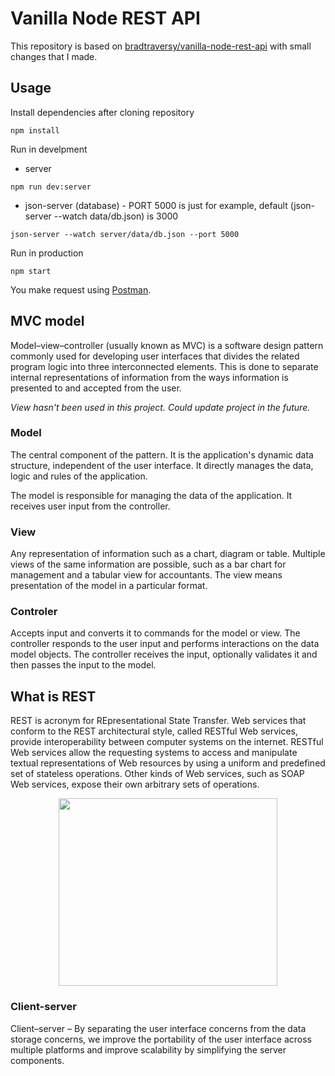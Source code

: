 # Vanilla Node REST API

This repository is based on [bradtraversy/vanilla-node-rest-api](https://github.com/bradtraversy/vanilla-node-rest-api) with small changes that I made.

## Usage

Install dependencies after cloning repository

```
npm install
```

Run in develpment

- server

```
npm run dev:server
```

- json-server (database) - PORT 5000 is just for example, default (json-server --watch data/db.json) is 3000

```
json-server --watch server/data/db.json --port 5000
```

Run in production

```
npm start
```

You make request using [Postman](https://www.postman.com/downloads/).

## MVC model

Model–view–controller (usually known as MVC) is a software design pattern commonly used for developing user interfaces that divides the related program logic into three interconnected elements. This is done to separate internal representations of information from the ways information is presented to and accepted from the user.

_View hasn't been used in this project. Could update project in the future._

### Model

The central component of the pattern. It is the application's dynamic data structure, independent of the user interface. It directly manages the data, logic and rules of the application.

The model is responsible for managing the data of the application. It receives user input from the controller.

### View

Any representation of information such as a chart, diagram or table. Multiple views of the same information are possible, such as a bar chart for management and a tabular view for accountants. The view means presentation of the model in a particular format.

### Controler

Accepts input and converts it to commands for the model or view. The controller responds to the user input and performs interactions on the data model objects. The controller receives the input, optionally validates it and then passes the input to the model.

## What is REST

REST is acronym for REpresentational State Transfer. Web services that conform to the REST architectural style, called RESTful Web services, provide interoperability between computer systems on the internet. RESTful Web services allow the requesting systems to access and manipulate textual representations of Web resources by using a uniform and predefined set of stateless operations. Other kinds of Web services, such as SOAP Web services, expose their own arbitrary sets of operations.

<div align="center">
  <img src="https://miro.medium.com/max/2053/1*EbBD6IXvf3o-YegUvRB_IA.jpeg" width="350" height="300" />
</div>

### Client-server

Client–server – By separating the user interface concerns from the data storage concerns, we improve the portability of the user interface across multiple platforms and improve scalability by simplifying the server components.

##
